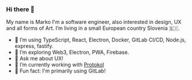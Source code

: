 ### Hi there 👋

My name is Marko I'm a software engineer, also interested in design, UX and all forms of Art. I’m living in a small European country Slovenia 🇸🇮.

- 🌱 I’m using TypeScript, React, Electron, Docker, GitLab CI/CD, Node.js, express, fastify.
- 📖 I’m exploring Web3, Electron, PWA, Firebase.
- 💬 Ask me about UX!
- 💼 I’m currently working with [Protokol](https://protokol.com)
- 🙂 Fun fact: I'm primarily using GitLab!
